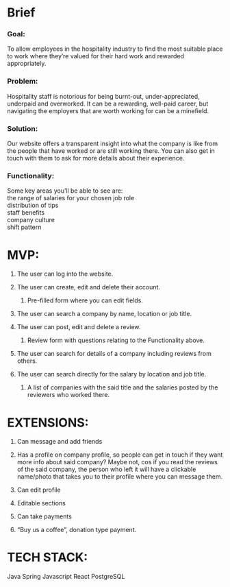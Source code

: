 # Brief 

### **Goal**: 
To allow employees in the hospitality industry to find the most suitable place to work where they’re valued for their hard work and rewarded appropriately.

### **Problem**: 
Hospitality staff is notorious for being burnt-out, under-appreciated, underpaid and overworked. It can be a rewarding, well-paid career, but navigating the employers that are worth working for can be a minefield.

### **Solution**:
Our website offers a transparent insight into what the company is like from the people that have worked or are still working there. You can also get in touch with them to ask for more details about their experience.

### **Functionality**:  
Some key areas you’ll be able to see are:  
the range of salaries for your chosen job role  
distribution of tips  
staff benefits  
company culture  
shift pattern

# MVP:  

1.  The user can log into the website.
3.  The user can create, edit and delete their account.

	1.  Pre-filled form where you can edit fields.

3.  The user can search a company by name, location or job title.
4.  The user can post, edit and delete a review.

	1.  Review form with questions relating to the Functionality above.

5.  The user can search for details of a company including reviews from others.
6.  The user can search directly for the salary by location and job title.

	1.  A list of companies with the said title and the salaries posted by the reviewers who worked there.

# EXTENSIONS:  

1.  Can message and add friends
2.  Has a profile on company profile, so people can get in touch if they want more info about said company? Maybe not, cos if you read the reviews of the said company, the person who left it will have a clickable name/photo that takes you to their profile where you can message them.
3.  Can edit profile

4.  Editable sections

5.  Can take payments

6.  “Buy us a coffee”, donation type payment.


# TECH STACK:

Java
Spring
Javascript
React
PostgreSQL